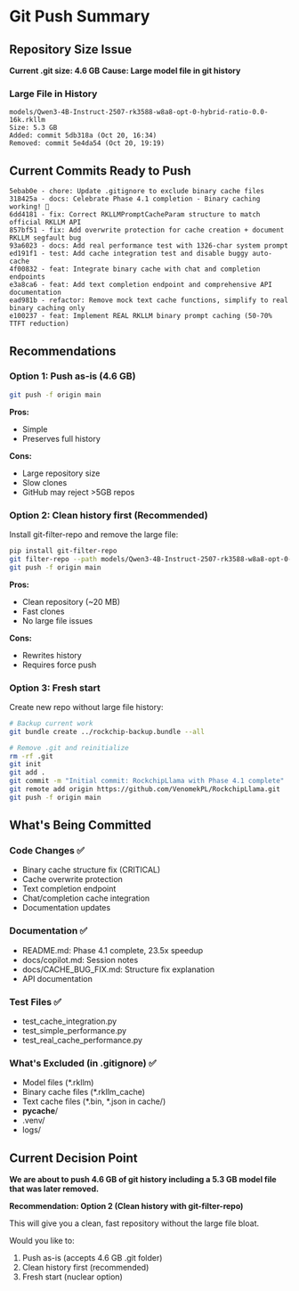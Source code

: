 # Git Push Summary

## Repository Size Issue

**Current .git size: 4.6 GB**
**Cause: Large model file in git history**

### Large File in History
```
models/Qwen3-4B-Instruct-2507-rk3588-w8a8-opt-0-hybrid-ratio-0.0-16k.rkllm
Size: 5.3 GB
Added: commit 5db318a (Oct 20, 16:34)
Removed: commit 5e4da54 (Oct 20, 19:19)
```

## Current Commits Ready to Push

```
5ebab0e - chore: Update .gitignore to exclude binary cache files
318425a - docs: Celebrate Phase 4.1 completion - Binary caching working! 🎉
6dd4181 - fix: Correct RKLLMPromptCacheParam structure to match official RKLLM API
857bf51 - fix: Add overwrite protection for cache creation + document RKLLM segfault bug
93a6023 - docs: Add real performance test with 1326-char system prompt
ed191f1 - test: Add cache integration test and disable buggy auto-cache
4f00832 - feat: Integrate binary cache with chat and completion endpoints
e3a8ca6 - feat: Add text completion endpoint and comprehensive API documentation
ead981b - refactor: Remove mock text cache functions, simplify to real binary caching only
e100237 - feat: Implement REAL RKLLM binary prompt caching (50-70% TTFT reduction)
```

## Recommendations

### Option 1: Push as-is (4.6 GB)
```bash
git push -f origin main
```
**Pros:**
- Simple
- Preserves full history

**Cons:**
- Large repository size
- Slow clones
- GitHub may reject >5GB repos

### Option 2: Clean history first (Recommended)
Install git-filter-repo and remove the large file:
```bash
pip install git-filter-repo
git filter-repo --path models/Qwen3-4B-Instruct-2507-rk3588-w8a8-opt-0-hybrid-ratio-0.0-16k.rkllm --invert-paths
git push -f origin main
```

**Pros:**
- Clean repository (~20 MB)
- Fast clones
- No large file issues

**Cons:**
- Rewrites history
- Requires force push

### Option 3: Fresh start
Create new repo without large file history:
```bash
# Backup current work
git bundle create ../rockchip-backup.bundle --all

# Remove .git and reinitialize
rm -rf .git
git init
git add .
git commit -m "Initial commit: RockchipLlama with Phase 4.1 complete"
git remote add origin https://github.com/VenomekPL/RockchipLlama.git
git push -f origin main
```

## What's Being Committed

### Code Changes ✅
- Binary cache structure fix (CRITICAL)
- Cache overwrite protection
- Text completion endpoint
- Chat/completion cache integration
- Documentation updates

### Documentation ✅
- README.md: Phase 4.1 complete, 23.5x speedup
- docs/copilot.md: Session notes
- docs/CACHE_BUG_FIX.md: Structure fix explanation
- API documentation

### Test Files ✅
- test_cache_integration.py
- test_simple_performance.py
- test_real_cache_performance.py

### What's Excluded (in .gitignore) ✅
- Model files (*.rkllm)
- Binary cache files (*.rkllm_cache)
- Text cache files (*.bin, *.json in cache/)
- __pycache__/
- .venv/
- logs/

## Current Decision Point

**We are about to push 4.6 GB of git history including a 5.3 GB model file that was later removed.**

**Recommendation: Option 2 (Clean history with git-filter-repo)**

This will give you a clean, fast repository without the large file bloat.

Would you like to:
1. Push as-is (accepts 4.6 GB .git folder)
2. Clean history first (recommended)
3. Fresh start (nuclear option)
